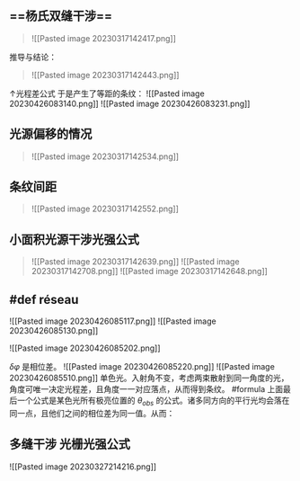 
## ==杨氏双缝干涉==

> ![[Pasted image 20230317142417.png]]

推导与结论：

> ![[Pasted image 20230317142443.png]]

↑光程差公式
于是产生了等距的条纹：
![[Pasted image 20230426083140.png]]
![[Pasted image 20230426083231.png]]

## 光源偏移的情况

> ![[Pasted image 20230317142534.png]]

## 条纹间距

> ![[Pasted image 20230317142552.png]]

## 小面积光源干涉光强公式

> ![[Pasted image 20230317142639.png]]
> ![[Pasted image 20230317142708.png]]
> ![[Pasted image 20230317142648.png]]

## #def réseau

![[Pasted image 20230426085117.png]]
![[Pasted image 20230426085130.png]]

![[Pasted image 20230426085202.png]]

$\delta \varphi$ 是相位差。
![[Pasted image 20230426085220.png]]
![[Pasted image 20230426085510.png]]
单色光。入射角不变，考虑两束散射到同一角度的光，角度可唯一决定光程差，且角度一一对应落点，从而得到条纹。
#formula 上面最后一个公式是某色光所有极亮位置的 $\theta_{obs}$ 的公式。诸多同方向的平行光均会落在同一点，且他们之间的相位差为同一值。从而：

## 多缝干涉 光栅光强公式

![[Pasted image 20230327214216.png]]

